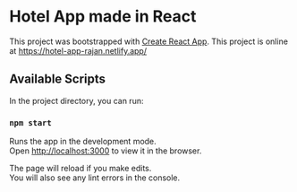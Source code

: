 # Hotel App made in React

This project was bootstrapped with [Create React App](https://github.com/facebook/create-react-app).
This project is online at https://hotel-app-rajan.netlify.app/

## Available Scripts

In the project directory, you can run:

### `npm start`

Runs the app in the development mode.<br />
Open [http://localhost:3000](http://localhost:3000) to view it in the browser.

The page will reload if you make edits.<br />
You will also see any lint errors in the console.

